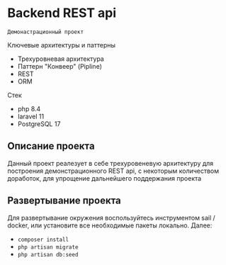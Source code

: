 # Backend REST api

```
Демонастрационный проект
```
Ключевые архитектуры и паттерны
- Трехуровневая архитектура
- Паттерн "Конвеер" (Pipline)
- REST
- ORM

Стек
- php 8.4
- laravel 11
- PostgreSQL 17
## Описание проекта

Данный проект реалезует в себе трехуровеневую архитектуру для построения демонстрационного REST api,
с некоторым количеством доработок, для упрощение дальнейшего поддержания проекта

## Развертывание проекта

Для развертывание окружения воспользуйтесь инструментом sail / docker, или установите все необходимые пакеты локально. Далее:


- ```composer install```
- ```php artisan migrate```
- ```php artisan db:seed```
